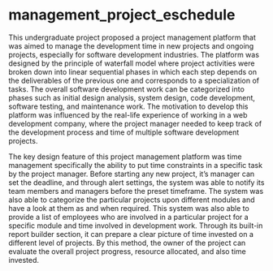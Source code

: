 # management_project_eschedule
This undergraduate project proposed a project management platform that was aimed to manage the development time in new projects and ongoing projects, especially for software development industries. The platform was designed by the principle of waterfall model where project activities were broken down into linear sequential phases in which each step depends on the deliverables of the previous one and corresponds to a specialization of tasks. The overall software development work can be categorized into phases such as initial design analysis, system design, code development, software testing, and maintenance work. The motivation to develop this platform was influenced by the real-life experience of working in a web development company, where the project manager needed to keep track of the development process and time of multiple software development projects.

The key design feature of this project management platform was time management specifically the ability to put time constraints in a specific task by the project manager. Before starting any new project, it’s manager can set the deadline, and through alert settings, the system was able to notify its team members and managers before the preset timeframe. The system was also able to categorize the particular projects upon different modules and have a look at them as and when required. This system was also able to provide a list of employees who are involved in a particular project for a specific module and time involved in development work. Through its built-in report builder section, it can prepare a clear picture of time invested on a different level of projects. By this method, the owner of the project can evaluate the overall project progress, resource allocated, and also time invested.
